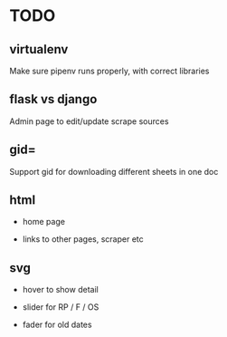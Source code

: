 # TODO

## virtualenv

Make sure pipenv runs properly, with correct libraries


## flask vs django

Admin page to edit/update scrape sources


## gid=

Support gid for downloading different sheets in one doc


## html

- home page

- links to other pages, scraper etc



## svg

- hover to show detail

- slider for RP / F / OS

- fader for old dates





